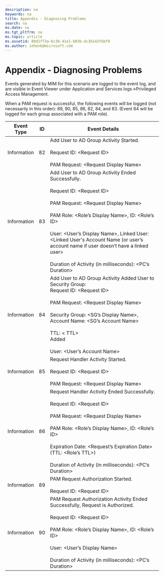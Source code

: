 ```yaml
---
description: na
keywords: na
title: Appendix - Diagnosing Problems
search: na
ms.date: na
ms.tgt_pltfrm: na
ms.topic: article
ms.assetid: 89d1ff3a-6c38-41e1-b03b-dc3b142fbbf0
ms.author: inhenk@microsoft.com
---
```

# Appendix - Diagnosing Problems
Events generated by MIM for this scenario are logged to the event log, and are visible in Event Viewer under Application and Services logs-&gt;Privileged Access Management.

When a PAM request is successful, the following events will be logged (not necessarily in this order): 89, 90, 85, 86, 82, 84, and 83.  (Event 84 will be logged for each group associated with a PAM role).

|Event Type|ID|Event Details|
|--------------|------|-----------------|
|Information|82|Add User to AD Group Activity Started.<br /><br />Request ID: &lt;Request ID&gt;<br /><br />PAM Request: &lt;Request Display Name&gt;|
|Information|83|Add User to AD Group Activity Ended Successfully.<br /><br />Request ID: &lt;Request ID&gt;<br /><br />PAM Request: &lt;Request Display Name&gt;<br /><br />PAM Role: &lt;Role’s Display Name&gt;, ID: &lt;Role’s ID&gt;<br /><br />User: &lt;User’s Display Name&gt;,  Linked User: &lt;Linked User's Account Name (or user’s account name if user doesn’t have a linked user&gt;<br /><br />Duration of Activity (in milliseconds): &lt;PC’s Duration&gt;|
|Information|84|Add User to AD Group Activity Added User to Security Group:<br />Request ID: &lt;Request ID&gt;<br /><br />PAM Request: &lt;Request Display Name&gt;<br /><br />Security Group: &lt;SG’s Display Name&gt;, Account Name: &lt;SG’s Account Name&gt;<br /><br />TTL: &lt; TTL&gt;<br />Added<br /><br />User:  &lt;User’s Account Name&gt;|
|Information|85|Request Handler Activity Started.<br /><br />Request ID: &lt;Request ID&gt;<br /><br />PAM Request: &lt;Request Display Name&gt;|
|Information|86|Request Handler Activity Ended Successfully.<br /><br />Request ID: &lt;Request ID&gt;<br /><br />PAM Request: &lt;Request Display Name&gt;<br /><br />PAM Role: &lt;Role’s Display Name&gt;, ID: &lt;Role’s ID&gt;<br /><br />Expiration Date: &lt;Request’s Expiration Date&gt; (TTL: &lt;Role’s TTL&gt;)<br /><br />Duration of Activity (in milliseconds): &lt;PC’s Duration&gt;|
|Information|89|PAM Request Authorization Started.<br /><br />Request ID: &lt;Request ID&gt;|
|Information|90|PAM Request Authorization Activity Ended Successfully, Request is Authorized.<br /><br />Request ID: &lt;Request ID&gt;<br /><br />PAM Role: &lt;Role’s Display Name&gt;, ID: &lt;Role’s ID&gt;<br /><br />User: &lt;User’s Display Name&gt;<br /><br />Duration of Activity (in milliseconds): &lt;PC’s Duration&gt;|
